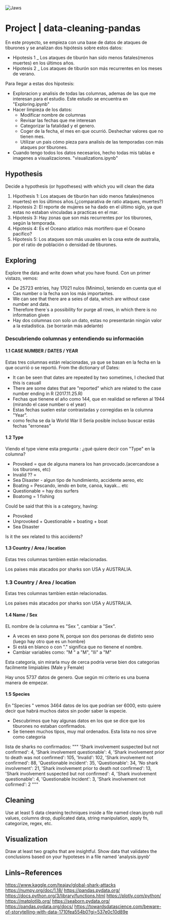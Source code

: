 
![Jaws](https://i.giphy.com/media/IgqoVplwqwr8nWs3VK/giphy.gif)
# Project | data-cleaning-pandas

En este proyecto, se empieza con una base de datos de ataques de tiburones y se analizan dos hipótesis sobre estos datos:
- Hipotesis 1 _  Los ataques de tiburón han sido menos fatales(menos muertes) en los últimos años.
- Hipotesis 2 _  Los ataques de tiburón son más recurrentes en los meses de verano. 

Para llegar a estas dos hipotesis:

- Exploracion y analisis de todas las columnas, ademas de las que me interesan para el estudio. Este estudio se encuentra en "Exploring.ipynb"
- Hacer limpieza de los datos:
    - Modificar nombre de columnas
    - Revisar las fechas que me interesan
    - Categorizar la fatalidad y el genero. 
    - Coger de la fecha, el mes en que ocurrió. Deshechar valores que no tienen mes. 
    - Utilizar un pais cómo pieza para analisis de las temporadas con más ataques por tiburones.  
- Cuando tengo todos los datos necesarios, hecho todas mis tablas e imagenes a visualizaciones. "visualizations.ipynb"


## Hypothesis
Decide a hypothesis (or hypotheses) with which you will clean the data

1. Hipothesis 1: Los ataques de tiburón han sido menos fatales(menos muertes) en los últimos años.(¿comparativa de ratio ataques, muertes?) 
2. Hipotesis 2: El reporte de mujeres se ha dado en el último siglo, ya que estas no estaban vinculadas a practicas en el mar. 
3. Hipotesis 3: Hay zonas que son más recurrentes por los tiburones, según la temporada.
4. Hipotesis 4: Es el Oceano atlatico más mortifero que el Oceano pacifico? 
5. Hipotesis 5: Los ataques son más usuales en la cosa este de australia, por el ratio de población o densidad de tiburones. 

## Exploring

Explore the data and write down what you have found. 
Con un primer vistazo, vemos:
- De 25723 entries, hay 17021 nulos (Minimo), teniendo en cuenta que el Cas number  o la fecha son los más importantes. 
- We can see that there are a seies of data, which are without case number and data. 
- Therefore there´s a possibility for purge all rows, in which there is no information given
- Hay dos columnas con solo un dato, estas no presentarán ningún valor a la estadistica. (se borrarán más adelante)
### Descubriendo columnas y entendiendo su información
#### 1.1 CASE NUMBER / DATES / YEAR
Estas tres columnas están relacionadas, ya que se basan en la fecha en la que ocurrió o se reportó.
From the dictionary of Dates:
- It can be seen that dates are repeated by two sometimes, I checked that this is casuall
- There are some dates that are "reported" which are related to the case number ending in R (2017.11.25.R)
- Fechas que tienene el año como 144, que en realidad se refieren al 1944 (mirando el case number o el year)
- Estas fechas suelen estar contrastadas y corregidas en la columna "Year".
- como fecha se da la World War II
Sería posible incluso buscar estás fechas "erroneas"
#### 1.2 Type
Viendo el type viene esta pregunta : ¿qué quiere decir con "Type" en la columna?
- Provoked = que de alguna manera los han provocado.(acercandose a los tiburones,  etc)
- Invalid ?? = 
- Sea Disaster - algun tipo de hundimiento, accidente aereo, etc
- Boating = Pescando, iendo en bote, canoa, kayak... etc
- Questionable = hay dos surfers
- Boatomg = 1 fishing 

Could be said that this is a category, having: 
- Provoked
- Unprovoked + Questionable + boating + boat
- Sea Disaster

Is it the sex related to this accidents? 
#### 1.3 Country / Area / location
Estas tres columnas tambien están relacionadas. 

Los paises más atacados por sharks son USA y AUSTRALIA. 

### 1.3 Country / Area / location
Estas tres columnas tambien están relacionadas. 

Los paises más atacados por sharks son USA y AUSTRALIA. 

#### 1.4 Name / Sex
EL nombre de la columna es "Sex ", cambiar a "Sex".
- A veces en sexo pone N, porque son dos personas de distinto sexo  (luego hay otro que es un hombre)
- Si está en blanco o con "." significa que no tienene el nombre. 
- Cambiar variables como:  "M " a "M", "lli" a "M"

Esta categoría, sin mirarla muy de cerca podría verse bien dos categorias facilmente limpiables (Male y Female)

Hay unos 5737 datos de genero. Que según mi criterio es una buena manera de empezar. 

#### 1.5 Species
En "Species " vemos 3464 datos de los que podrian ser 6000, esto quiere decir que habrá muchos datos sin poder saber la especie.

- Descubrimos que hay algunas datos en los que se dice que los tiburones no estaban confirmados.
- Se tieneen muchos tipos, muy mal ordenados. Esta lista no nos sirve como categoria 

lista de sharks no confirmados:
"""
 'Shark involvement suspected but not confirmed': 4,
 'Shark involvement questionable': 4,
 'Shark involvement prior to death was not confirmed': 105,
 'Invalid': 102,
 'Shark involvement not confirmed': 88,
 'Questionable incident': 35,
 'Questionable': 34,
 'No shark involvement': 21,
 'Shark involvement prior to death not confirmed': 13,
 'Shark involvement suspected but not confirmed': 4,
 'Shark involvement questionable': 4,
 'Questionable Incident': 3,
 'Shark involvement not cofirmed': 2 """



## Cleaning

Use at least 5 data cleaning techniques inside a file named clean.ipynb
null values, columns drop, duplicated data, string manipulation, apply fn, categorize, regex, etc.

## Visualization

Draw at least two graphs that are insightful.
Show data that validates the conclusions based on your hypoteses in a file named 'analysis.ipynb'

## Linls~References

https://www.kaggle.com/teajay/global-shark-attacks
https://numpy.org/doc/1.18/
https://pandas.pydata.org/
https://docs.python.org/3/library/functions.html
https://plotly.com/python/
https://matplotlib.org/
https://seaborn.pydata.org/
https://pandas.pydata.org/docs/
https://towardsdatascience.com/beware-of-storytelling-with-data-1710fea554b0?gi=537e0c10d89e
